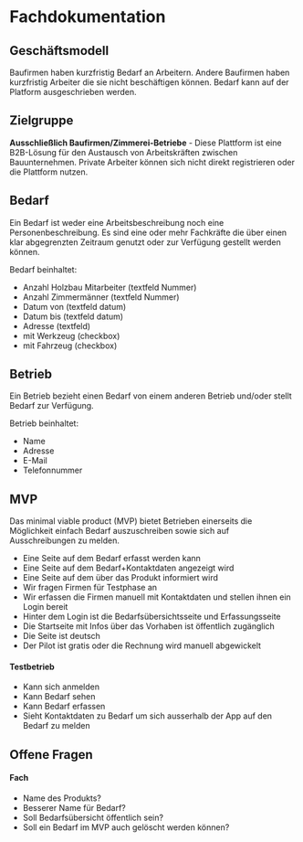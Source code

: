 # Fachdokumentation

## Geschäftsmodell
Baufirmen haben kurzfristig Bedarf an Arbeitern. Andere Baufirmen haben kurzfristig Arbeiter die sie nicht beschäftigen können. Bedarf kann auf der Platform ausgeschrieben werden.

## Zielgruppe
**Ausschließlich Baufirmen/Zimmerei-Betriebe** - Diese Plattform ist eine B2B-Lösung für den Austausch von Arbeitskräften zwischen Bauunternehmen. Private Arbeiter können sich nicht direkt registrieren oder die Plattform nutzen.

## Bedarf
Ein Bedarf ist weder eine Arbeitsbeschreibung noch eine Personenbeschreibung. Es sind eine oder mehr Fachkräfte die über einen klar abgegrenzten Zeitraum genutzt oder zur Verfügung gestellt werden können.

Bedarf beinhaltet:
- Anzahl Holzbau Mitarbeiter (textfeld Nummer)
- Anzahl Zimmermänner (textfeld Nummer)
- Datum von (textfeld datum)
- Datum bis (textfeld datum)
- Adresse (textfeld)
- mit Werkzeug (checkbox)
- mit Fahrzeug (checkbox)

## Betrieb
Ein Betrieb bezieht einen Bedarf von einem anderen Betrieb und/oder stellt Bedarf zur Verfügung.

Betrieb beinhaltet:
- Name
- Adresse
- E-Mail
- Telefonnummer

## MVP
Das minimal viable product (MVP) bietet Betrieben einerseits die Möglichkeit einfach Bedarf auszuschreiben sowie sich auf Ausschreibungen zu melden.

- Eine Seite auf dem Bedarf erfasst werden kann
- Eine Seite auf dem Bedarf+Kontaktdaten angezeigt wird
- Eine Seite auf dem über das Produkt informiert wird
- Wir fragen Firmen für Testphase an
- Wir erfassen die Firmen manuell mit Kontaktdaten und stellen ihnen ein Login bereit
- Hinter dem Login ist die Bedarfsübersichtsseite und Erfassungsseite
- Die Startseite mit Infos über das Vorhaben ist öffentlich zugänglich
- Die Seite ist deutsch
- Der Pilot ist gratis oder die Rechnung wird manuell abgewickelt

#### Testbetrieb
- Kann sich anmelden
- Kann Bedarf sehen
- Kann Bedarf erfassen
- Sieht Kontaktdaten zu Bedarf um sich ausserhalb der App auf den Bedarf zu melden

## Offene Fragen
#### Fach
- Name des Produkts?
- Besserer Name für Bedarf?
- Soll Bedarfsübersicht öffentlich sein?
- Soll ein Bedarf im MVP auch gelöscht werden können?
